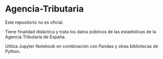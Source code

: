# Agencia-Tributaria

Este repositorio no es oficial.

Tiene finalidad didáctica y trata los datos públicos de las estadísticas de la Agencia Tributaria de España.

Utiliza Jupyter Notebook en combinación con Pandas y otras bibliotecas de Python.
